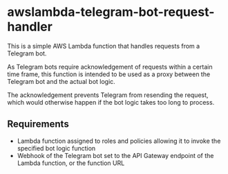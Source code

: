 # awslambda-telegram-bot-request-handler

This is a simple AWS Lambda function that handles requests from a Telegram bot.

As Telegram bots require acknowledgement of requests within a certain time frame, this function is intended to be used as a proxy between the Telegram bot and the actual bot logic.

The acknowledgement prevents Telegram from resending the request, which would otherwise happen if the bot logic takes too long to process.

## Requirements
- Lambda function assigned to roles and policies allowing it to invoke the specified bot logic function
- Webhook of the Telegram bot set to the API Gateway endpoint of the Lambda function, or the function URL